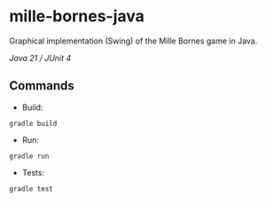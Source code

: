 # mille-bornes-java
Graphical implementation (Swing) of the Mille Bornes game in Java.

_Java 21 / JUnit 4_

## Commands

- Build:
```
gradle build
```

- Run:
```
gradle run
```

- Tests:
```
gradle test
```